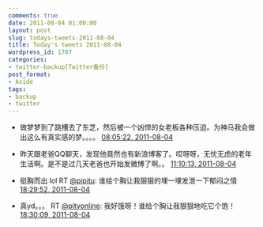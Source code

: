 ```yaml
---
comments: true
date: 2011-08-04 01:00:00
layout: post
slug: todays-tweets-2011-08-04
title: Today's tweets 2011-08-04
wordpress_id: 1787
categories:
- twitter-backup[Twitter备份]
post_format:
- Aside
tags:
- backup
- twitter
---
```





  * 做梦梦到了跳槽去了东芝，然后被一个凶悍的女老板各种压迫。为神马我会做出这么有真实感的梦。。。。 [08:05:22, 2011-08-04](http://twitter.com/gfrog/statuses/98907339666632705)





  * 昨天跟老爸QQ聊天，发现他竟然也有新浪博客了。哎呀呀，无忧无虑的老年生活啊。是不是过几天老爸也开始发微博了啊。。 [11:10:13, 2011-08-04](http://twitter.com/gfrog/statuses/98953861854806017)





  * 挺胸而出 lol RT [@pipitu](http://twitter.com/pipitu): 谁给个胸让我狠狠的埋一埋发泄一下郁闷之情 [18:29:52, 2011-08-04](http://twitter.com/gfrog/statuses/99064503324508160)





  * 真yd。。。 RT [@pityonline](http://twitter.com/pityonline): 我好饿呀！谁给个胸让我狠狠地吃它个饱！ [18:30:09, 2011-08-04](http://twitter.com/gfrog/statuses/99064571842662400)




